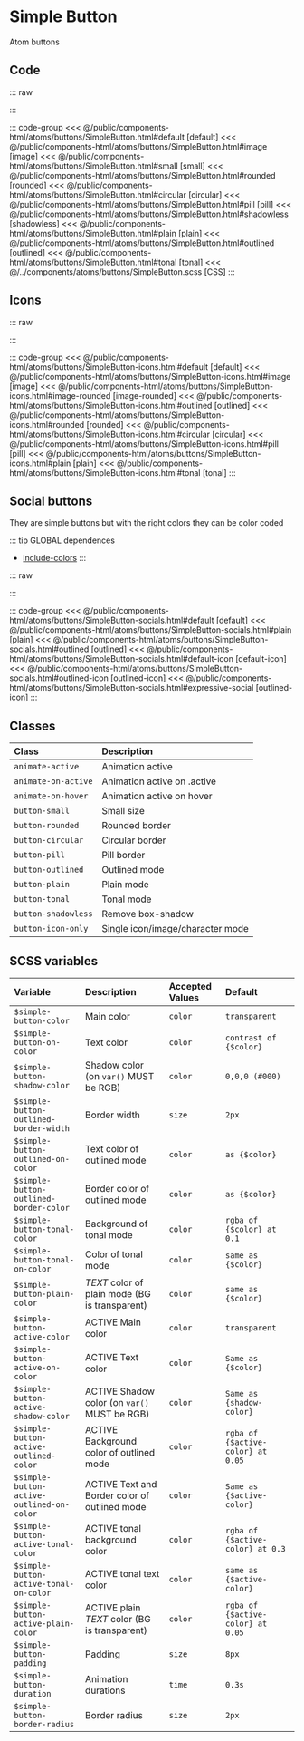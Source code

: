# Simple Button
<Badge type="tip">Atom</Badge> <Badge type="info">buttons</Badge>

## Code

::: raw
<div class="dev-section">
    <!--@include: ../../public/components-html/atoms/buttons/SimpleButton.html -->
</div>
:::

::: code-group
<<< @/public/components-html/atoms/buttons/SimpleButton.html#default [default]
<<< @/public/components-html/atoms/buttons/SimpleButton.html#image [image]
<<< @/public/components-html/atoms/buttons/SimpleButton.html#small [small]
<<< @/public/components-html/atoms/buttons/SimpleButton.html#rounded [rounded]
<<< @/public/components-html/atoms/buttons/SimpleButton.html#circular [circular]
<<< @/public/components-html/atoms/buttons/SimpleButton.html#pill [pill]
<<< @/public/components-html/atoms/buttons/SimpleButton.html#shadowless [shadowless]
<<< @/public/components-html/atoms/buttons/SimpleButton.html#plain [plain]
<<< @/public/components-html/atoms/buttons/SimpleButton.html#outlined [outlined]
<<< @/public/components-html/atoms/buttons/SimpleButton.html#tonal [tonal]
<<< @/../components/atoms/buttons/SimpleButton.scss [CSS]
:::

## Icons

::: raw
<div class="dev-section">
    <!--@include: ../../public/components-html/atoms/buttons/SimpleButton-icons.html -->
</div>
:::

::: code-group
<<< @/public/components-html/atoms/buttons/SimpleButton-icons.html#default [default]
<<< @/public/components-html/atoms/buttons/SimpleButton-icons.html#image [image]
<<< @/public/components-html/atoms/buttons/SimpleButton-icons.html#image-rounded [image-rounded]
<<< @/public/components-html/atoms/buttons/SimpleButton-icons.html#outlined [outlined]
<<< @/public/components-html/atoms/buttons/SimpleButton-icons.html#rounded [rounded]
<<< @/public/components-html/atoms/buttons/SimpleButton-icons.html#circular [circular]
<<< @/public/components-html/atoms/buttons/SimpleButton-icons.html#pill [pill]
<<< @/public/components-html/atoms/buttons/SimpleButton-icons.html#plain [plain]
<<< @/public/components-html/atoms/buttons/SimpleButton-icons.html#tonal [tonal]
:::

## Social buttons
They are simple buttons but with the right colors they can be color coded

::: tip GLOBAL dependences
- [include-colors](/global/includers/colors.md)
:::

::: raw
<div class="dev-section">
    <!--@include: ../../public/components-html/atoms/buttons/SimpleButton-socials.html -->
</div>
:::

::: code-group
<<< @/public/components-html/atoms/buttons/SimpleButton-socials.html#default [default]
<<< @/public/components-html/atoms/buttons/SimpleButton-socials.html#plain [plain]
<<< @/public/components-html/atoms/buttons/SimpleButton-socials.html#outlined [outlined]
<<< @/public/components-html/atoms/buttons/SimpleButton-socials.html#default-icon [default-icon]
<<< @/public/components-html/atoms/buttons/SimpleButton-socials.html#outlined-icon [outlined-icon]
<<< @/public/components-html/atoms/buttons/SimpleButton-socials.html#expressive-social [outlined-icon]
:::


## Classes

| Class                | Description                      |
|:---------------------|:---------------------------------|
| `animate-active`     | Animation active                 |
| `animate-on-active`  | Animation active on .active      |
| `animate-on-hover`   | Animation active on hover        |
| `button-small`       | Small size                       |
| `button-rounded`     | Rounded border                   |
| `button-circular`    | Circular border                  |
| `button-pill`        | Pill border                      |
| `button-outlined`    | Outlined mode                    |
| `button-plain`       | Plain mode                       |
| `button-tonal`       | Tonal mode                       |
| `button-shadowless`  | Remove box-shadow                |
| `button-icon-only`   | Single icon/image/character mode |

## SCSS variables

| Variable                                  | Description                                    | Accepted Values | Default                           |
|:------------------------------------------|:-----------------------------------------------|:----------------|:----------------------------------|
| `$simple-button-color`                    | Main color                                     | `color`         | `transparent`                     |
| `$simple-button-on-color`                 | Text color                                     | `color`         | `contrast of {$color}`            |
| `$simple-button-shadow-color`             | Shadow color (on `var()` MUST be RGB)          | `color`         | `0,0,0 (#000)`                    | 
| `$simple-button-outlined-border-width`    | Border width                                   | `size`          | `2px`                             |
| `$simple-button-outlined-on-color`        | Text color of outlined mode                    | `color`         | `as {$color}`                     |
| `$simple-button-outlined-border-color`    | Border color of outlined mode                  | `color`         | `as {$color}`                     |
| `$simple-button-tonal-color`              | Background of tonal mode                       | `color`         | `rgba of {$color} at 0.1`         |
| `$simple-button-tonal-on-color`           | Color of tonal mode                            | `color`         | `same as {$color}`                |
| `$simple-button-plain-color`              | *TEXT* color of plain mode (BG is transparent) | `color`         | `same as {$color}`                |
| `$simple-button-active-color`             | ACTIVE Main color                              | `color`         | `transparent`                     |
| `$simple-button-active-on-color`          | ACTIVE Text color                              | `color`         | `Same as {$color}`                |
| `$simple-button-active-shadow-color`      | ACTIVE Shadow color (on `var()` MUST be RGB)   | `color`         | `Same as {shadow-color}`          |
| `$simple-button-active-outlined-color`    | ACTIVE Background color of outlined mode       | `color`         | `rgba of {$active-color} at 0.05` |
| `$simple-button-active-outlined-on-color` | ACTIVE Text and Border color of outlined mode  | `color`         | `Same as {$active-color}`         |
| `$simple-button-active-tonal-color`       | ACTIVE tonal background color                  | `color`         | `rgba of {$active-color} at 0.3`  |
| `$simple-button-active-tonal-on-color`    | ACTIVE tonal text color                        | `color`         | `same as {$active-color}`         |
| `$simple-button-active-plain-color`       | ACTIVE plain *TEXT* color (BG is transparent)  | `color`         | `rgba of {$active-color} at 0.05` |
| `$simple-button-padding`                  | Padding                                        | `size`          | `8px`                             |
| `$simple-button-duration`                 | Animation durations                            | `time`          | `0.3s`                            |
| `$simple-button-border-radius`            | Border radius                                  | `size`          | `2px`                             |

<style lang="scss">
@use "docs/theme.scss" as theme;
@use "components/atoms/buttons/SimpleButton.scss" as * with (
    $simple-button-color: theme.$primary-color,
    $simple-button-active-color: theme.$secondary-color,
);
</style>
